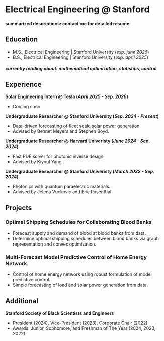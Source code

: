 
# Electrical Engineering @ Stanford

#### summarized descriptions: contact me for detailed resume

## Education							       		
- M.S., Electrical Engineering | Stanford University (_exp. june 2026_)	 			        		
- B.S., Electrical Engineering | Stanford University (_exp. april 2025_)
##### currently reading about: mathematical optimization, statistics, control

## Experience

**Solar Engineering Intern @ Tesla (_April 2025 - Sep. 2026_)**
- Coming soon

**Undergraduate Researcher @ Stanford University (_Sep. 2024 - Present_)**
- Data-driven forecasting of fleet scale solar power generation.
- Advised by Bennet Meyers and Stephen Boyd.

**Undergraduate Researcher @ Harvard Univeristy (_June 2024 - Sep. 2024_)**
- Fast PDE solver for photonic inverse design.
- Advised by Kiyoul Yang.

**Undergraduate Researcher @ Stanford Univeristy (_March 2022 - Sep. 2024_)**
- Photonics with quantum paraelectric materials. 
- Advised by Jelena Vuckovic and Eric Rosenthal.

## Projects
### Optimal Shipping Schedules for Collaborating Blood Banks
- Forecast supply and demand of blood at blood banks from data.
- Determine optimal shipping schedules between blood banks via graph representation and convex optimization.

### Multi-Forecast Model Predictive Control of Home Energy Network
- Control of home energy network using robust formulation of model predictive control. 
- Simple forecasting of load and solar power generation from data.

## Additional
**Stanford Society of Black Scientists and Engineers** 
- President (2024), Vice-President (2023), Corporate Chair (2022). 
- Awards: Junior, Sophomore, and Freshman of The Year (2024, 2023, 2022).
